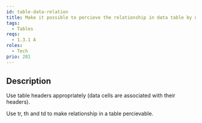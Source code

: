 ```yaml
---
id: table-data-relation
title: Make it possible to percieve the relationship in data table by using correct table markup
tags:
  - Tables
reqs:
  - 1.3.1 A
roles:
  - Tech
prio: 281
---
```


## Description

Use table headers appropriately (data cells are associated with their headers).

Use tr, th and td to make relationship in a table percievable.
